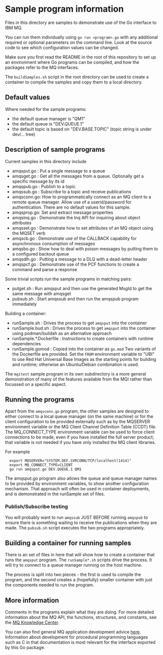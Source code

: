 # Sample program information
Files in this directory are samples to demonstrate use of the Go interface to IBM MQ.

You can run them individually using `go run <program>.go` with any additional
required or optional parameters on the command line. Look at the source code to see
which configuration values can be changed.

Make sure you first read the README in the root of this repository to set up an environment
where Go programs can be compiled, and how the packages refer to the MQ interfaces.

The `buildSamples.sh` script in the root directory can be used to create a container to
compile the samples and copy them to a local directory.

## Default values
Where needed for the sample programs:

* the default queue manager is "QM1"
* the default queue is "DEV.QUEUE.1"
* the default topic is based on "DEV.BASE.TOPIC" (topic string is under dev/... tree)

## Description of sample programs
Current samples in this directory include

* amqsput.go : Put a single message to a queue
* amqsget.go : Get all the messages from a queue. Optionally get a specific message by its id
* amqspub.go : Publish to a topic
* amqssub.go : Subscribe to a topic and receive publications
* amqsconn.go: How to programmatically connect as an MQ client to a remote queue manager.
Allow use of a userid/password for authentication. There are no default values for this sample.
* amqsprop.go: Set and extract message properties
* amqsinq.go : Demonstrate the Inq API for inquiring about object attributes
* amqsset.go : Demonstrate how to set attributes of an MQ object using the MQSET verb
* amqscb.go  : Demonstrate use of the CALLBACK capability for asynchronous consumption of messages
* amqsbo.go  : Show how to deal with poison messages by putting them to a configured backout queue
* amqsdlh.go : Putting a message to a DLQ with a dead-letter header
* amqspcf.go : Demonstrate use of the PCF functions to create a command and parse a response

Some trivial scripts run the sample programs in matching pairs:
* putget.sh  : Run amqsput and then use the generated MsgId to get the same message with amqsget
* pubsub.sh  : Start amqssub and then run the amqspub program immediately

Building a container:
* runSample.sh           : Drives the process to get `amqsput` into the container
* runSample.bud.sh       : Drives the process to get `amqsput` into the container using podman/buildah as an alternative approach
* runSample.*.Dockerfile : Instructions to create containers with runtime dependencies
* runSample.gomod        : Copied into the container as `go.mod`
Two variants of the Dockerfile are provided. Set the `FROM` environment variable to "UBI"
to use Red Hat Universal Base Images as the starting points for building and runtime;
otherwise an Ubuntu/Debian combination is used.

The `mqitest` sample program in its own subdirectory is a more general demonstration
of many of the features available from the MQI rather than focussed on a specific
aspect.

## Running the programs
Apart from the `amqsconn.go` program, the other samples are designed to either connect
to a local queue manager (on the same machine) or for the client configuration to be
provided externally such as by the MQSERVER environment variable or the
MQ Client Channel Definition Table (CCDT) file. The MQ_CONNECT_TYPE environment
variable can be used to force client connections to be made, even if you have
installed the full server product; that variable is not needed if you have
only installed the MQ client libraries.

For example

```
  export MQSERVER="SYSTEM.DEF.SVRCONN/TCP/localhost(1414)"
  export MQ_CONNECT_TYPE=CLIENT
  go run amqsput.go DEV.QUEUE.1 QM1
```

The amqsput.go program also allows the queue and queue manager names to
be provided by environment variables, to show another configuration
mechanism. That approach will often be used in container deployments,
and is demonstrated in the runSample set of files.

### Publish/Subscribe testing
You will probably want to run `amqssub` JUST BEFORE running `amqspub` to ensure
there is something waiting to receive the publications when they are made. The
`pubsub.sh` script executes the two programs appropriately.

## Building a container for running samples
There is an set of files in here that will show how to create a container that runs
the `amqsput` program. The `runSample*.sh` scripts drive the process. It will try to
connect to a queue manager running on the host machine.

The process is split into two pieces - the first is used to compile the program, and
the second creates a (hopefully) smaller container with just the components needed
to run the  program.

## More information
Comments in the programs explain what they are doing. For more detailed information about the
MQ API, the functions, structures, and constants, see the
[MQ Knowledge Center](https://www.ibm.com/support/knowledgecenter/en/SSFKSJ_latest/com.ibm.mq.ref.dev.doc/q089590_.html).

You can also find general MQ application development advice [here](https://www.ibm.com/support/knowledgecenter/en/SSFKSJ_latest/com.ibm.mq.dev.doc/q022830_.html).
Information about development for procedural programming languages such as C in that
documentation is most relevant for the interface exported by this Go package.
